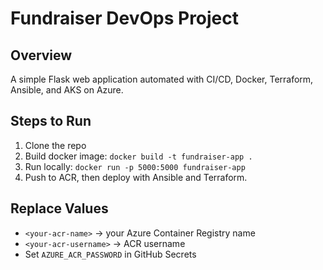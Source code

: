# Fundraiser DevOps Project

## Overview
A simple Flask web application automated with CI/CD, Docker, Terraform, Ansible, and AKS on Azure.

## Steps to Run
1. Clone the repo
2. Build docker image: `docker build -t fundraiser-app .`
3. Run locally: `docker run -p 5000:5000 fundraiser-app`
4. Push to ACR, then deploy with Ansible and Terraform.

## Replace Values
- `<your-acr-name>` → your Azure Container Registry name
- `<your-acr-username>` → ACR username
- Set `AZURE_ACR_PASSWORD` in GitHub Secrets
